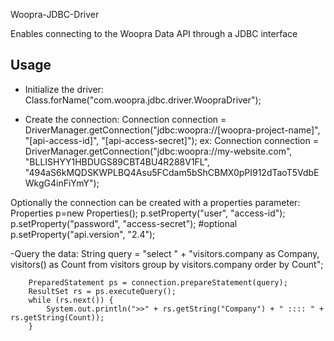 Woopra-JDBC-Driver

Enables connecting to the Woopra Data API through a JDBC interface


## Usage

- Initialize the driver:  Class.forName("com.woopra.jdbc.driver.WoopraDriver");

- Create the connection:    Connection connection = DriverManager.getConnection("jdbc:woopra://[woopra-project-name]", "[api-access-id]", "[api-access-secret]");
			ex: Connection connection = DriverManager.getConnection("jdbc:woopra://my-website.com", "BLLISHYY1HBDUGS89CBT4BU4R288V1FL", "494aS6kMQDSKWPLBQ4Asu5FCdam5bShCBMX0pPI912dTaoT5VdbEWkgG4inFiYmY");

Optionally the connection can be created with a properties parameter:
			Properties p=new Properties();
			p.setProperty("user", "access-id");
			p.setProperty("password", "access-secret");
			#optional
			p.setProperty("api.version", "2.4");

-Query the data: 
    String query = "select "
                + "visitors.company as Company, visitors() as Count from visitors group by visitors.company order by Count";

        PreparedStatement ps = connection.prepareStatement(query);
        ResultSet rs = ps.executeQuery();
        while (rs.next()) {
            System.out.println(">>" + rs.getString("Company") + " :::: " + rs.getString(Count));
        }
